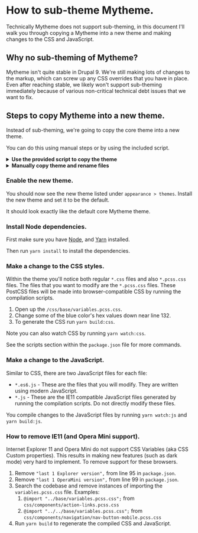 # How to sub-theme Mytheme.
Technically Mytheme does not support sub-theming, in this document I'll walk you through copying a Mytheme into a new theme and making changes to the CSS and JavaScript.

## Why no sub-theming of Mytheme?
Mytheme isn't quite stable in Drupal 9. We're still making lots of changes to the markup, which can screw up any CSS overrides that you have in place. Even after reaching stable, we likely won't support sub-theming immediately because of various non-critical technical debt issues that we want to fix.

## Steps to copy Mytheme into a new theme.
Instead of sub-theming, we're going to copy the core theme into a new theme.

You can do this using manual steps or by using the included script.

<details>
 <summary><strong>Use the provided script to copy the theme</strong></summary>
 <hr>
 
### Run the build script.

Note, this is  only tested on MacOS, and is heavily reliant on code from Stack Overflow. Contributions are welcome!

1. Copy this repository into the Drupal's `/themes/` directory.
2. Rename this directory into the your themes name.
3. Use the terminal to `cd` into the theme's directory.
4. run `sh ./build.sh` to start the process to generate the theme.
5. Enter the name of the theme when prompted (example: `Mytheme`).
 <hr>
</details>

<details>
 <summary><strong>Manually copy theme and rename files</strong></summary>
 <hr>
 
   ### Copy the theme directory.

   1. Copy the `/core/themes/mytheme` directory into the `/themes/` directory.
   2. Rename the files in the new theme.
      1. Change the directory name from `mytheme` to the new theme name (in these example, we'll use `coco`). So rename the `mytheme` directory to `coco` (Coco is my dogs name).
      2. Rename the `mytheme.info.yml` file to `coco.info.yml`
      3. Rename `mytheme.breakpoints.yml` file to `coco.breakpoints.yml`
      4. Rename `mytheme.libraries.yml` file to `coco.libraries.yml`
      5. Rename `mytheme.theme` file to `coco.theme`
      6. Rename all of the `mytheme` config within the theme's `config` directory to `coco`. For example, rename `block.block.mytheme_account_menu.yml` to `block.block.coco_account_menu.yml`. There are a number of files in there to rename.
      7. Rename `/src/MythemePreRender.php` to `/src/CocoPreRender.php`.
   3. Do a global search and replace for the name. When you search and replace, be case-sensitive
      1. Search and replace `Mytheme` with `Coco`.
      2. Search and replace `mytheme` with `coco`.
   4. Within the `coco.info.yml` file, replace `experimental: true` with `core_version_requirement: ^9`.
   5. Move all of the "block" config files (starting with "block") from `config/install` to `config/optional`.
   6. Move the `core.date_format.coco_medium.info.yml` from `config/install` to `config/optional`.


   ### Copy the CSS and JavaScript compilation scripts.
   Copy all of the files this repository into the new theme. These scripts will enable you to make change in the source files and have them compile down to regular CSS and JS.

   The most important files are:

   * `package.json` file
   * `yarn.lock` file
   * `scripts/` directory - this contains the CSS and JS compilation scripts.

 <hr>
</details>

### Enable the new theme.
You should now see the new theme listed under `appearance > themes`. Install the new theme and set it to be the default.

It should look exactly like the default core Mytheme theme.

### Install Node dependencies.
First make sure you have [Node](https://nodejs.org/en/download/), and [Yarn](https://classic.yarnpkg.com/en/docs/install/) installed.

Then run `yarn install` to install the dependencies.

### Make a change to the CSS styles.
Within the theme you'll notice both regular `*.css` files and also `*.pcss.css` files. The files that you want to modify are the `*.pcss.css` files. These PostCSS files will be made into browser-compatible CSS by running the compilation scripts.

1. Open up the `/css/base/variables.pcss.css`.
2. Change some of the blue color's hex values down near line 132.
3. To generate the CSS run `yarn build:css`.

Note you can also watch CSS by running `yarn watch:css`.

See the scripts section within the `package.json` file for more commands.

### Make a change to the JavaScript.
Similar to CSS, there are two JavaScript files for each file:

* `*.es6.js` - These are the files that you will modify. They are written using modern JavaScript.
* `*.js` - These are the IE11 compatible JavaScript files generated by running the compilation scripts. Do not directly modify these files.

You compile changes to the JavaScript files by running `yarn watch:js` and `yarn build:js`.

### How to remove IE11 (and Opera Mini support).
Internet Explorer 11 and Opera Mini do not support CSS Variables (aka CSS Custom properties). This results in making new features (such as dark mode) very hard to implement. To remove support for these browsers.

1. Remove `"last 1 Explorer version",` from line 95 in `package.json`.
2. Remove `"last 1 OperaMini version",` from line 99 in `package.json`.
3. Search the codebase and remove instances of importing the `variables.pcss.css` file. Examples:
   1. `@import "../base/variables.pcss.css";` from `css/components/action-links.pcss.css`
   2. `@import "../../base/variables.pcss.css";` from `css/components/navigation/nav-button-mobile.pcss.css`
4. Run `yarn build` to regenerate the compiled CSS and JavaScript.
